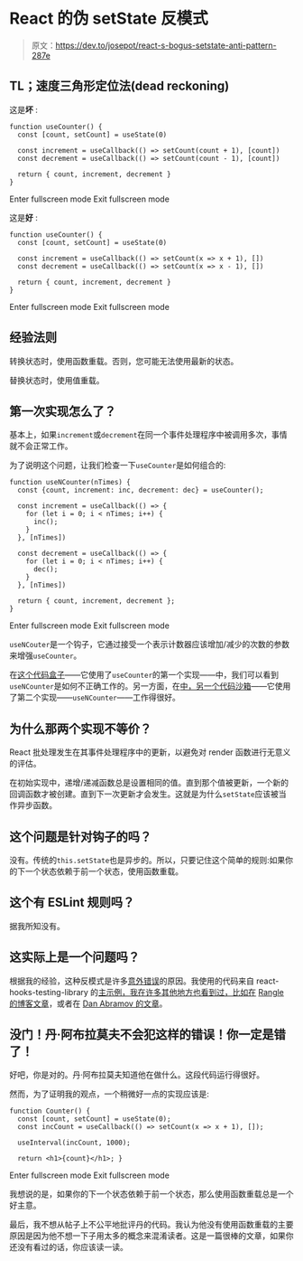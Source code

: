 # React 的伪 setState 反模式

> 原文：<https://dev.to/josepot/react-s-bogus-setstate-anti-pattern-287e>

## TL；速度三角形定位法(dead reckoning)

这是**坏** :

```
function useCounter() {
  const [count, setCount] = useState(0)

  const increment = useCallback(() => setCount(count + 1), [count])
  const decrement = useCallback(() => setCount(count - 1), [count])

  return { count, increment, decrement }
} 
```

Enter fullscreen mode Exit fullscreen mode

这是**好** :

```
function useCounter() {
  const [count, setCount] = useState(0)

  const increment = useCallback(() => setCount(x => x + 1), [])
  const decrement = useCallback(() => setCount(x => x - 1), [])

  return { count, increment, decrement }
} 
```

Enter fullscreen mode Exit fullscreen mode

## 经验法则

转换状态时，使用函数重载。否则，您可能无法使用最新的状态。

替换状态时，使用值重载。

## 第一次实现怎么了？

基本上，如果`increment`或`decrement`在同一个事件处理程序中被调用多次，事情就不会正常工作。

为了说明这个问题，让我们检查一下`useCounter`是如何组合的:

```
function useNCounter(nTimes) {
  const {count, increment: inc, decrement: dec} = useCounter();

  const increment = useCallback(() => {
    for (let i = 0; i < nTimes; i++) {
      inc();
    }
  }, [nTimes])

  const decrement = useCallback(() => {
    for (let i = 0; i < nTimes; i++) {
      dec();
    }
  }, [nTimes])

  return { count, increment, decrement };
} 
```

Enter fullscreen mode Exit fullscreen mode

`useNCouter`是一个钩子，它通过接受一个表示计数器应该增加/减少的次数的参数来增强`useCounter`。

在[这个代码盒子](https://codesandbox.io/s/v0z14739p3)——它使用了`useCounter`的第一个实现——中，我们可以看到`useNCounter`是如何不正确工作的。另一方面，在[中，另一个代码沙箱](https://codesandbox.io/s/oynvv7oxz)——它使用了第二个实现——`useNCounter`——工作得很好。

## 为什么那两个实现不等价？

React 批处理发生在其事件处理程序中的更新，以避免对 render 函数进行无意义的评估。

在初始实现中，递增/递减函数总是设置相同的值。直到那个值被更新，一个新的回调函数才被创建。直到下一次更新才会发生。这就是为什么`setState`应该被当作异步函数。

## 这个问题是针对钩子的吗？

没有。传统的`this.setState`也是异步的。所以，只要记住这个简单的规则:如果你的下一个状态依赖于前一个状态，使用函数重载。

## 这个有 ESLint 规则吗？

据我所知没有。

## 这实际上是一个问题吗？

根据我的经验，这种反模式是许多[意外错误](https://twitter.com/Joseptec/status/1110287144105459712)的原因。我使用的代码来自 react-hooks-testing-library 的[主示例，我在许多其他地方也看到过，比如在](https://github.com/mpeyper/react-hooks-testing-library/blob/3dc4643f9a701e7d148a2fe38dbfd37e6fca758d/README.md#example) [Rangle 的博客文章](https://medium.com/@rangleio/refactor-to-react-hooks-not-classes-d06dea062b2)，或者在 [Dan Abramov 的文章](https://overreacted.io/making-setinterval-declarative-with-react-hooks/#just-show-me-the-code)。

## 没门！丹·阿布拉莫夫不会犯这样的错误！你一定是错了！

好吧，你是对的。丹·阿布拉莫夫知道他在做什么。这段代码运行得很好。

然而，为了证明我的观点，一个稍微好一点的实现应该是:

```
function Counter() {
  const [count, setCount] = useState(0);
  const incCount = useCallback(() => setCount(x => x + 1), []);

  useInterval(incCount, 1000);

  return <h1>{count}</h1>; } 
```

Enter fullscreen mode Exit fullscreen mode

我想说的是，如果你的下一个状态依赖于前一个状态，那么使用函数重载总是一个好主意。

最后，我不想从帖子上不公平地批评丹的代码。我认为他没有使用函数重载的主要原因是因为他不想一下子用太多的概念来混淆读者。这是一篇很棒的文章，如果你还没有看过的话，你应该读一读。